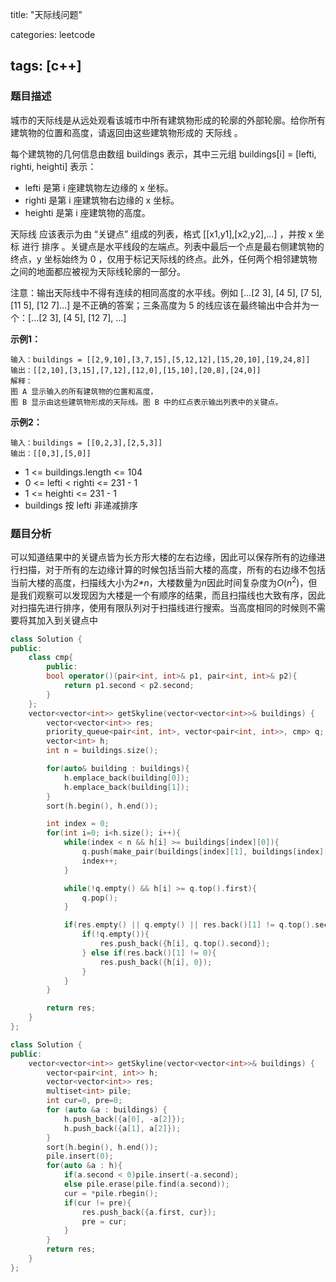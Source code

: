 title: "天际线问题"

categories: leetcode

tags: [c++]
---
### 题目描述
城市的天际线是从远处观看该城市中所有建筑物形成的轮廓的外部轮廓。给你所有建筑物的位置和高度，请返回由这些建筑物形成的 天际线 。

每个建筑物的几何信息由数组 buildings 表示，其中三元组 buildings[i] = [lefti, righti, heighti] 表示：

* lefti 是第 i 座建筑物左边缘的 x 坐标。
* righti 是第 i 座建筑物右边缘的 x 坐标。
* heighti 是第 i 座建筑物的高度。

天际线 应该表示为由 “关键点” 组成的列表，格式 [[x1,y1],[x2,y2],...] ，并按 x 坐标 进行 排序 。关键点是水平线段的左端点。列表中最后一个点是最右侧建筑物的终点，y 坐标始终为 0 ，仅用于标记天际线的终点。此外，任何两个相邻建筑物之间的地面都应被视为天际线轮廓的一部分。

注意：输出天际线中不得有连续的相同高度的水平线。例如 [...[2 3], [4 5], [7 5], [11 5], [12 7]...] 是不正确的答案；三条高度为 5 的线应该在最终输出中合并为一个：[...[2 3], [4 5], [12 7], ...]

**示例1：**

~~~
输入：buildings = [[2,9,10],[3,7,15],[5,12,12],[15,20,10],[19,24,8]]
输出：[[2,10],[3,15],[7,12],[12,0],[15,10],[20,8],[24,0]]
解释：
图 A 显示输入的所有建筑物的位置和高度，
图 B 显示由这些建筑物形成的天际线。图 B 中的红点表示输出列表中的关键点。
~~~

**示例2：**

~~~
输入：buildings = [[0,2,3],[2,5,3]]
输出：[[0,3],[5,0]]
~~~

* 1 <= buildings.length <= 104
* 0 <= lefti < righti <= 231 - 1
* 1 <= heighti <= 231 - 1
* buildings 按 lefti 非递减排序

### 题目分析

可以知道结果中的关键点皆为长方形大楼的左右边缘，因此可以保存所有的边缘进行扫描，对于所有的左边缘计算的时候包括当前大楼的高度，所有的右边缘不包括当前大楼的高度，扫描线大小为*2\*n*，大楼数量为*n*因此时间复杂度为$O(n^2)$，但是我们观察可以发现因为大楼是一个有顺序的结果，而且扫描线也大致有序，因此对扫描先进行排序，使用有限队列对于扫描线进行搜索。当高度相同的时候则不需要将其加入到关键点中

~~~c++
class Solution {
public:
    class cmp{
        public:
        bool operator()(pair<int, int>& p1, pair<int, int>& p2){
            return p1.second < p2.second;
        }
    };
    vector<vector<int>> getSkyline(vector<vector<int>>& buildings) {
        vector<vector<int>> res;
        priority_queue<pair<int, int>, vector<pair<int, int>>, cmp> q;
        vector<int> h;
        int n = buildings.size();

        for(auto& building : buildings){
            h.emplace_back(building[0]);
            h.emplace_back(building[1]);
        }
        sort(h.begin(), h.end());

        int index = 0;
        for(int i=0; i<h.size(); i++){
            while(index < n && h[i] >= buildings[index][0]){
                q.push(make_pair(buildings[index][1], buildings[index][2]));
                index++;
            }

            while(!q.empty() && h[i] >= q.top().first){
                q.pop();
            }

            if(res.empty() || q.empty() || res.back()[1] != q.top().second){
                if(!q.empty()){
                    res.push_back({h[i], q.top().second});
                } else if(res.back()[1] != 0){
                    res.push_back({h[i], 0});
                }
            }
        }

        return res;
    }
};
~~~

~~~c++
class Solution {
public:
    vector<vector<int>> getSkyline(vector<vector<int>>& buildings) {
        vector<pair<int, int>> h;
        vector<vector<int>> res;
        multiset<int> pile;
        int cur=0, pre=0;
        for (auto &a : buildings) {
            h.push_back({a[0], -a[2]});
            h.push_back({a[1], a[2]});
        }
        sort(h.begin(), h.end());
        pile.insert(0);
        for(auto &a : h){
            if(a.second < 0)pile.insert(-a.second);
            else pile.erase(pile.find(a.second));
            cur = *pile.rbegin();
            if(cur != pre){
                res.push_back({a.first, cur});
                pre = cur;
            }
        }
        return res;
    }
};
~~~

